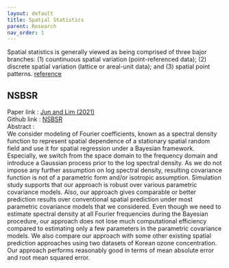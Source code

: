 ```yaml
---
layout: default
title: Spatial Statistics
parent: Research
nav_order: 1
---
```


Spatial statistics is generally viewed as being comprised of three bajor branches: (1) countinuous spatial variation (point-referenced data); (2) discrete spatial variation (lattice or areal-unit data); and (3) spatial point patterns. [reference](https://doi.org/10.1201/9781420072884)

## NSBSR 

Paper  link : [Jun and Lim (2021)](https://doi.org/10.1007/s42952-021-00156-y)\
Github link : [NSBSR](https://github.com/junpeea/NSBSR)\
Abstract :\
We consider modeling of Fourier coefficients, known as a spectral density function to represent spatial dependence of a stationary spatial random field and use it for spatial regression under a Bayesian framework. Especially, we switch from the space domain to the frequency domain and introduce a Gaussian process prior to the log spectral density. As we do not impose any further assumption on log spectral density, resulting covariance function is not of a parametric form and/or isotropic assumption. Simulation study supports that our approach is robust over various parametric covariance models. Also, our approach gives comparable or better prediction results over conventional spatial prediction under most parametric covariance models that we considered. Even though we need to estimate spectral density at all Fourier frequencies during the Bayesian procedure, our approach does not lose much computational efficiency compared to estimating only a few parameters in the parametric covariance models. We also compare our approach with some other existing spatial prediction approaches using two datasets of Korean ozone concentration. Our approach performs reasonably good in terms of mean absolute error and root mean squared error.
